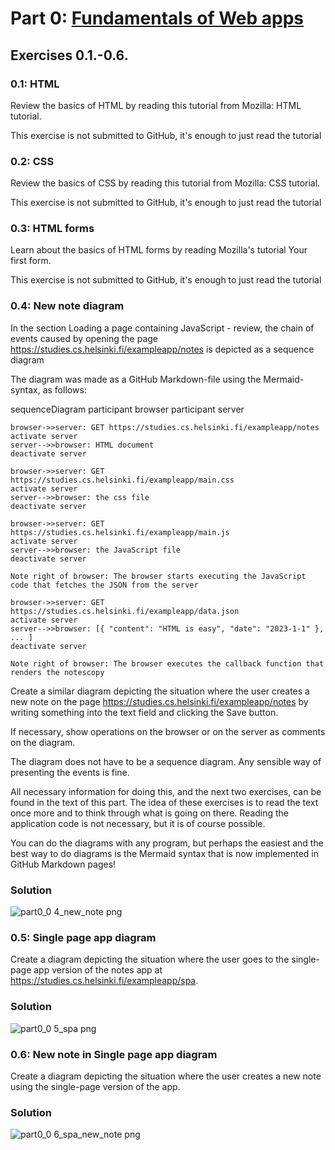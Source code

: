 # Part 0: [Fundamentals of Web apps](https://fullstackopen.com/en/part0/fundamentals_of_web_apps#exercises-0-1-0-6)

## Exercises 0.1.-0.6.

### 0.1: HTML
Review the basics of HTML by reading this tutorial from Mozilla: HTML tutorial.

This exercise is not submitted to GitHub, it's enough to just read the tutorial

### 0.2: CSS
Review the basics of CSS by reading this tutorial from Mozilla: CSS tutorial.

This exercise is not submitted to GitHub, it's enough to just read the tutorial

### 0.3: HTML forms
Learn about the basics of HTML forms by reading Mozilla's tutorial Your first form.

This exercise is not submitted to GitHub, it's enough to just read the tutorial

### 0.4: New note diagram
In the section Loading a page containing JavaScript - review, the chain of events caused by opening the page https://studies.cs.helsinki.fi/exampleapp/notes is depicted as a sequence diagram

The diagram was made as a GitHub Markdown-file using the Mermaid-syntax, as follows:

sequenceDiagram
    participant browser
    participant server

    browser->>server: GET https://studies.cs.helsinki.fi/exampleapp/notes
    activate server
    server-->>browser: HTML document
    deactivate server

    browser->>server: GET https://studies.cs.helsinki.fi/exampleapp/main.css
    activate server
    server-->>browser: the css file
    deactivate server

    browser->>server: GET https://studies.cs.helsinki.fi/exampleapp/main.js
    activate server
    server-->>browser: the JavaScript file
    deactivate server

    Note right of browser: The browser starts executing the JavaScript code that fetches the JSON from the server

    browser->>server: GET https://studies.cs.helsinki.fi/exampleapp/data.json
    activate server
    server-->>browser: [{ "content": "HTML is easy", "date": "2023-1-1" }, ... ]
    deactivate server

    Note right of browser: The browser executes the callback function that renders the notescopy
Create a similar diagram depicting the situation where the user creates a new note on the page https://studies.cs.helsinki.fi/exampleapp/notes by writing something into the text field and clicking the Save button.

If necessary, show operations on the browser or on the server as comments on the diagram.

The diagram does not have to be a sequence diagram. Any sensible way of presenting the events is fine.

All necessary information for doing this, and the next two exercises, can be found in the text of this part. The idea of these exercises is to read the text once more and to think through what is going on there. Reading the application code is not necessary, but it is of course possible.

You can do the diagrams with any program, but perhaps the easiest and the best way to do diagrams is the Mermaid syntax that is now implemented in GitHub Markdown pages!

### Solution
![part0_0 4_new_note png](https://github.com/user-attachments/assets/c20533c9-f6fa-4b69-8d48-beb1f1e1f2ab)

### 0.5: Single page app diagram
Create a diagram depicting the situation where the user goes to the single-page app version of the notes app at https://studies.cs.helsinki.fi/exampleapp/spa.

### Solution
![part0_0 5_spa png](https://github.com/user-attachments/assets/3dc22c35-f3a3-47c7-a961-93eb30d897e5)

### 0.6: New note in Single page app diagram
Create a diagram depicting the situation where the user creates a new note using the single-page version of the app.

### Solution
![part0_0 6_spa_new_note png](https://github.com/user-attachments/assets/e48d24f2-70a3-4239-9da2-983063387dec)
